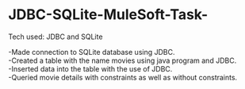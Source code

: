 # JDBC-SQLite-MuleSoft-Task-


Tech used: JDBC and SQLite
           

-Made connection to SQLite database using JDBC.\
-Created a table with the name movies using java program and JDBC.\
-Inserted data into the table with the use of JDBC.\
-Queried movie details with constraints as well as without constraints.

